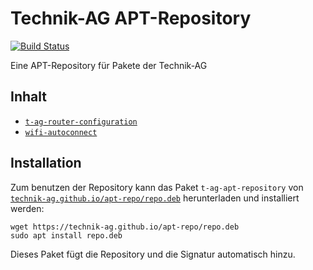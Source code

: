 # Technik-AG APT-Repository

[![Build Status](https://travis-ci.com/Technik-AG/apt-repo.svg?branch=master)](https://travis-ci.com/Technik-AG/apt-repo)

Eine APT-Repository für Pakete der Technik-AG

## Inhalt

* [`t-ag-router-configuration`](https://github.com/Technik-AG/router-configuration)
* [`wifi-autoconnect`](https://github.com/Technik-AG/wifi-autoconnect)

## Installation

Zum benutzen der Repository kann das Paket `t-ag-apt-repository` von [`technik-ag.github.io/apt-repo/repo.deb`](https://technik-ag.github.io/apt-repo/repo.deb) herunterladen und installiert werden:

```shell
wget https://technik-ag.github.io/apt-repo/repo.deb
sudo apt install repo.deb
```

Dieses Paket fügt die Repository und die Signatur automatisch hinzu.